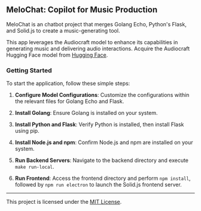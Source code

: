 ## MeloChat: Copilot for Music Production

MeloChat is an chatbot project that merges Golang Echo, Python's Flask, and Solid.js to create a music-generating tool.

This app leverages the Audiocraft model to enhance its capabilities in generating music and delivering audio interactions. Acquire the Audiocraft Hugging Face model from [Hugging Face](https://huggingface.co/spaces/facebook/MusicGen/tree/main/audiocraft).

### Getting Started

To start the application, follow these simple steps:

1. **Configure Model Configurations**: Customize the configurations within the relevant files for Golang Echo and Flask.

2. **Install Golang**: Ensure Golang is installed on your system.

3. **Install Python and Flask**: Verify Python is installed, then install Flask using pip.

4. **Install Node.js and npm**: Confirm Node.js and npm are installed on your system.

5. **Run Backend Servers**: Navigate to the backend directory and execute `make run-local`.

6. **Run Frontend**: Access the frontend directory and perform `npm install`, followed by `npm run electron` to launch the Solid.js frontend server.


---
This project is licensed under the [MIT License](https://opensource.org/licenses/MIT).